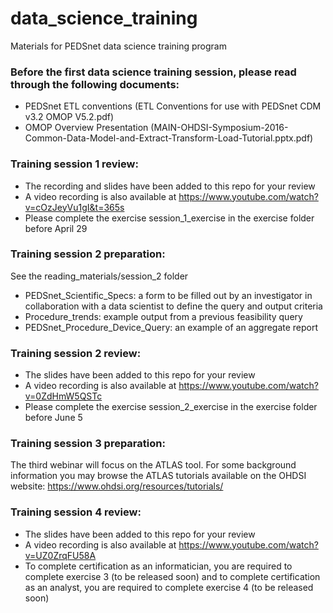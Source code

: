 # data_science_training
Materials for PEDSnet data science training program  

### Before the first data science training session, please read through the following documents:  

* PEDSnet ETL conventions (ETL Conventions for use with PEDSnet CDM v3.2 OMOP V5.2.pdf)  
* OMOP Overview Presentation (MAIN-OHDSI-Symposium-2016-Common-Data-Model-and-Extract-Transform-Load-Tutorial.pptx.pdf)

### Training session 1 review:

* The recording and slides have been added to this repo for your review  
* A video recording is also available at https://www.youtube.com/watch?v=cOzJeyVu1gI&t=365s
* Please complete the exercise session_1_exercise in the exercise folder before April 29

### Training session 2 preparation:

See the reading_materials/session_2 folder

* PEDSnet_Scientific_Specs: a form to be filled out by an investigator in collaboration with a data scientist to define the query and output criteria
* Procedure_trends: example output from a previous feasibility query
* PEDSnet_Procedure_Device_Query: an example of an aggregate report

### Training session 2 review:

* The slides have been added to this repo for your review
* A video recording is also available at https://www.youtube.com/watch?v=0ZdHmW5QSTc
* Please complete the exercise session_2_exercise in the exercise folder before June 5

### Training session 3 preparation:

The third webinar will focus on the ATLAS tool. For some background information you may browse the ATLAS tutorials available on the OHDSI website: https://www.ohdsi.org/resources/tutorials/
 

### Training session 4 review:

* The slides have been added to this repo for your review
* A video recording is also available at https://www.youtube.com/watch?v=UZ0ZrqFU58A
* To complete certification as an informatician, you are required to complete exercise 3 (to be released soon) and to complete certification as an analyst, you are required to complete exercise 4 (to be released soon)


